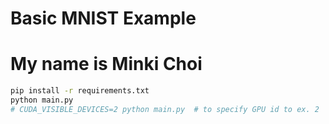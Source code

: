 # Basic MNIST Example
# My name is Minki Choi
```bash
pip install -r requirements.txt
python main.py
# CUDA_VISIBLE_DEVICES=2 python main.py  # to specify GPU id to ex. 2
```
